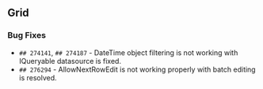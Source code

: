 ##  Grid

###    Bug Fixes

- `## 274141`, `## 274187` - DateTime object filtering is not working with IQueryable datasource is fixed.
- `## 276294` - AllowNextRowEdit is not working properly with batch editing is resolved.
